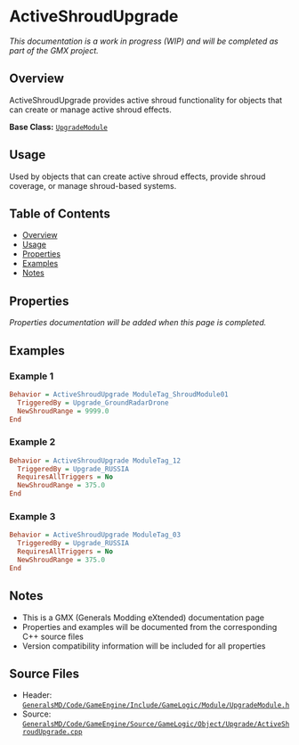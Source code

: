 # ActiveShroudUpgrade

*This documentation is a work in progress (WIP) and will be completed as part of the GMX project.*

## Overview

ActiveShroudUpgrade provides active shroud functionality for objects that can create or manage active shroud effects.

**Base Class:** [`UpgradeModule`](../../GeneralsMD/Code/GameEngine/Include/GameLogic/Module/UpgradeModule.h)

## Usage

Used by objects that can create active shroud effects, provide shroud coverage, or manage shroud-based systems.

## Table of Contents

- [Overview](#overview)
- [Usage](#usage)
- [Properties](#properties)
- [Examples](#examples)
- [Notes](#notes)

## Properties

*Properties documentation will be added when this page is completed.*

## Examples

### Example 1
```ini
Behavior = ActiveShroudUpgrade ModuleTag_ShroudModule01
  TriggeredBy = Upgrade_GroundRadarDrone
  NewShroudRange = 9999.0
End
```

### Example 2
```ini
Behavior = ActiveShroudUpgrade ModuleTag_12
  TriggeredBy = Upgrade_RUSSIA
  RequiresAllTriggers = No
  NewShroudRange = 375.0
End
```

### Example 3
```ini
Behavior = ActiveShroudUpgrade ModuleTag_03
  TriggeredBy = Upgrade_RUSSIA
  RequiresAllTriggers = No
  NewShroudRange = 375.0
End
```

## Notes

- This is a GMX (Generals Modding eXtended) documentation page
- Properties and examples will be documented from the corresponding C++ source files
- Version compatibility information will be included for all properties

## Source Files

- Header: [`GeneralsMD/Code/GameEngine/Include/GameLogic/Module/UpgradeModule.h`](../../../GeneralsMD/Code/GameEngine/Include/GameLogic/Module/UpgradeModule.h)
- Source: [`GeneralsMD/Code/GameEngine/Source/GameLogic/Object/Upgrade/ActiveShroudUpgrade.cpp`](../../../GeneralsMD/Code/GameEngine/Source/GameLogic/Object/Upgrade/ActiveShroudUpgrade.cpp)
